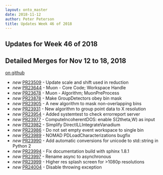 ```yaml
---
layout: onto_master
date: 2018-11-12
author: Peter Peterson
title: Updates Week 46 of 2018
---
```

Updates for Week 46 of 2018
---------------------------

Detailed Merges for Nov 12 to 18, 2018
--------------------------------------
[on github](https://github.com/mantidproject/mantid/pulls?q=is%3Apr+merged%3A2018-11-13..2018-11-18)

* *new* [PR23509](https://github.com/mantidproject/mantid/pull/23509) - Update scale and shift used in reduction
* *new* [PR23644](https://github.com/mantidproject/mantid/pull/23644) - Muon - Core Code; Workspace Handle
* *new* [PR23678](https://github.com/mantidproject/mantid/pull/23678) - Muon - Algorithm; MuonPreProcess
* *new* [PR23878](https://github.com/mantidproject/mantid/pull/23878) - Make GroupDetectors obey bin mask
* *new* [PR23905](https://github.com/mantidproject/mantid/pull/23905) - A new algorithm to mask non-overlapping bins
* *new* [PR23931](https://github.com/mantidproject/mantid/pull/23931) - New algorithm to group point data to X resolution
* *new* [PR23954](https://github.com/mantidproject/mantid/pull/23954) - Added systemtest to check errorreport server
* *new* [PR23977](https://github.com/mantidproject/mantid/pull/23977) - ComputeIncoherentDOS: enable S(2theta,W) as input
* *new* [PR23982](https://github.com/mantidproject/mantid/pull/23982) - Simplify DirectILLIntegrateVanadium
* *new* [PR23986](https://github.com/mantidproject/mantid/pull/23986) - Do not set empty event workspace to single bin
* *new* [PR23989](https://github.com/mantidproject/mantid/pull/23989) - NOMAD PDLoadCharacterizations bugfix
* *new* [PR23990](https://github.com/mantidproject/mantid/pull/23990) - Add automatic conversions for unicode to std::string in Python 2
* *new* [PR23994](https://github.com/mantidproject/mantid/pull/23994) - Fix documentation build with sphinx 1.8.1
* *new* [PR23997](https://github.com/mantidproject/mantid/pull/23997) - Rename async to asynchronous
* *new* [PR23999](https://github.com/mantidproject/mantid/pull/23999) - Higher res splash screen for >1080p resolutions
* *new* [PR24004](https://github.com/mantidproject/mantid/pull/24004) - Disable throwing exception
